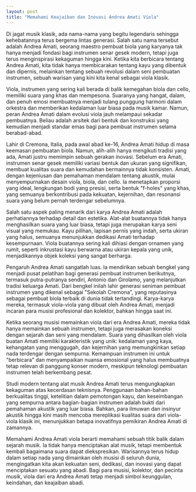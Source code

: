 ```yaml
---
layout: post
title: "Memahami Keajaiban dan Inovasi Andrea Amati Viola"
---
```


Di jagat musik klasik, ada nama-nama yang begitu legendaris sehingga kehebatannya terus bergema lintas generasi. Salah satu nama tersebut adalah Andrea Amati, seorang maestro pembuat biola yang karyanya tak hanya menjadi fondasi bagi instrumen senar gesek modern, tetapi juga terus menginspirasi kekaguman hingga kini. Ketika kita berbicara tentang Andrea Amati, kita tidak hanya membicarakan tentang kayu yang dibentuk dan dipernis, melainkan tentang sebuah revolusi dalam seni pembuatan instrumen, sebuah warisan yang kini kita kenal sebagai viola klasik.

Viola, instrumen yang sering kali berada di balik kemegahan biola dan cello, memiliki suara yang khas dan mempesona. Suaranya yang hangat, dalam, dan penuh emosi membuatnya menjadi tulang punggung harmoni dalam orkestra dan memberikan kedalaman luar biasa pada musik kamar. Namun, peran Andrea Amati dalam evolusi viola jauh melampaui sekadar pembuatnya. Beliau adalah arsitek dari bentuk dan konstruksi yang kemudian menjadi standar emas bagi para pembuat instrumen selama berabad-abad.

Lahir di Cremona, Italia, pada awal abad ke-16, Andrea Amati hidup di masa keemasan pembuatan biola. Namun, alih-alih hanya mengikuti tradisi yang ada, Amati justru memimpin sebuah gerakan inovasi. Sebelum era Amati, instrumen senar gesek memiliki variasi bentuk dan ukuran yang signifikan, membuat kualitas suara dan kemudahan bermainnya tidak konsisten. Amati, dengan kejeniusan dan pemahaman mendalam tentang akustik, mulai menyempurnakan desain viola, biola, dan cello. Ia menetapkan proporsi yang ideal, lengkungan bodi yang presisi, serta bentuk "f-holes" yang khas, yang semuanya berkontribusi pada kekuatan, kejernihan, dan resonansi suara yang belum pernah terdengar sebelumnya.

Salah satu aspek paling menarik dari karya Andrea Amati adalah perhatiannya terhadap detail dan estetika. Alat-alat buatannya tidak hanya menghasilkan suara yang luar biasa, tetapi juga merupakan karya seni visual yang memukau. Kayu pilihan, lapisan pernis yang indah, serta ukiran yang halus, semuanya menunjukkan dedikasi Amati terhadap kesempurnaan. Viola buatannya sering kali dihiasi dengan ornamen yang rumit, seperti inkrustasi kayu berwarna atau ukiran kepala yang unik, menjadikannya objek koleksi yang sangat berharga.

Pengaruh Andrea Amati sangatlah luas. Ia mendirikan sebuah bengkel yang menjadi pusat pelatihan bagi generasi pembuat instrumen berikutnya, termasuk putra-putranya sendiri, Antonio dan Girolamo, yang melanjutkan tradisi keluarga Amati. Dari bengkel inilah lahir generasi seniman pembuat instrumen yang dikenal sebagai "Sekolah Cremona", yang reputasinya sebagai pembuat biola terbaik di dunia tidak tertandingi. Karya-karya mereka, termasuk viola-viola yang dibuat oleh Andrea Amati, menjadi incaran para musisi profesional dan kolektor, bahkan hingga saat ini.

Ketika seorang musisi memainkan viola dari era Andrea Amati, mereka tidak hanya memainkan sebuah instrumen, tetapi juga merasakan koneksi dengan sejarah dan seni yang mendalam. Suara yang dihasilkan oleh viola buatan Amati memiliki karakteristik yang unik: kedalaman yang kaya, kehangatan yang menggugah, dan kejernihan yang memungkinkan setiap nada terdengar dengan sempurna. Kemampuan instrumen ini untuk "berbicara" dan menyampaikan nuansa emosional yang halus membuatnya tetap relevan di panggung konser modern, meskipun teknologi pembuatan instrumen telah berkembang pesat.

Studi modern tentang alat musik Andrea Amati terus mengungkapkan kekaguman atas kecerdasan teknisnya. Penggunaan bahan-bahan berkualitas tinggi, ketelitian dalam pemotongan kayu, dan keseimbangan yang sempurna antara bagian-bagian instrumen adalah bukti dari pemahaman akustik yang luar biasa. Bahkan, para ilmuwan dan insinyur akustik hingga kini masih mencoba mereplikasi kualitas suara dari viola-viola klasik ini, menunjukkan betapa inovatifnya pemikiran Andrea Amati di zamannya.

Memahami Andrea Amati viola berarti memahami sebuah titik balik dalam sejarah musik. Ia tidak hanya menciptakan alat musik, tetapi membentuk kembali bagaimana suara dapat diekspresikan. Warisannya terus hidup dalam setiap nada yang dimainkan oleh musisi di seluruh dunia, mengingatkan kita akan kekuatan seni, dedikasi, dan inovasi yang dapat menciptakan sesuatu yang abadi. Bagi para musisi, kolektor, dan pecinta musik, viola dari era Andrea Amati tetap menjadi simbol keunggulan, keindahan, dan keajaiban abadi.
